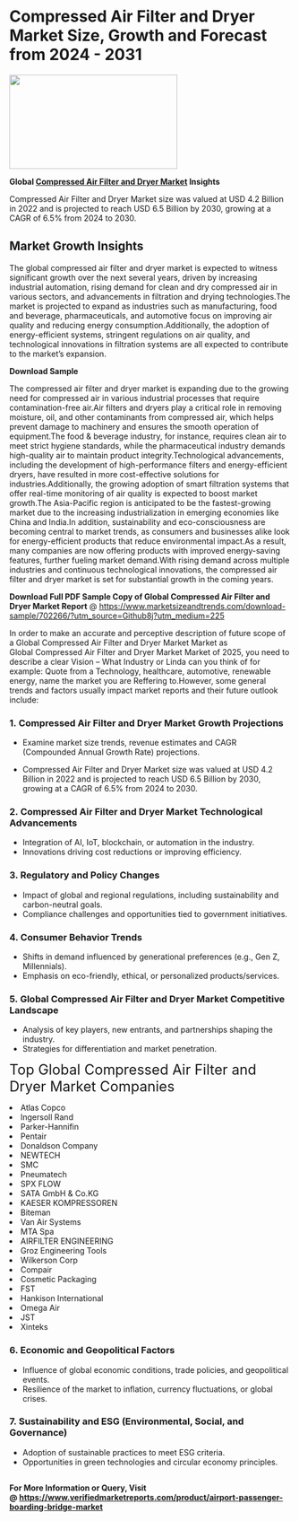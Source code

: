 <H1>Compressed Air Filter and Dryer Market Size, Growth and Forecast from 2024 - 2031</H1><img class="aligncenter size-medium wp-image-584254" src="https://thirdeyenews.in/wp-content/uploads/2024/09/Global-Market-Research-300x168.jpeg" alt="" width="300" height="168" /><p><strong>Global&nbsp;<a href="https://www.marketsizeandtrends.com/download-sample/702266/?utm_source=Github8j?utm_medium=225">Compressed Air Filter and Dryer Market</a> Insights</strong></p><p>Compressed Air Filter and Dryer Market size was valued at USD 4.2 Billion in 2022 and is projected to reach USD 6.5 Billion by 2030, growing at a CAGR of 6.5% from 2024 to 2030.</p><p><h2>Market Growth Insights</h2> <p>The global compressed air filter and dryer market is expected to witness significant growth over the next several years, driven by increasing industrial automation, rising demand for clean and dry compressed air in various sectors, and advancements in filtration and drying technologies.The market is projected to expand as industries such as manufacturing, food and beverage, pharmaceuticals, and automotive focus on improving air quality and reducing energy consumption.Additionally, the adoption of energy-efficient systems, stringent regulations on air quality, and technological innovations in filtration systems are all expected to contribute to the market’s expansion.</p> <p><strong>Download Sample</strong></p> <p>The compressed air filter and dryer market is expanding due to the growing need for compressed air in various industrial processes that require contamination-free air.Air filters and dryers play a critical role in removing moisture, oil, and other contaminants from compressed air, which helps prevent damage to machinery and ensures the smooth operation of equipment.The food & beverage industry, for instance, requires clean air to meet strict hygiene standards, while the pharmaceutical industry demands high-quality air to maintain product integrity.Technological advancements, including the development of high-performance filters and energy-efficient dryers, have resulted in more cost-effective solutions for industries.Additionally, the growing adoption of smart filtration systems that offer real-time monitoring of air quality is expected to boost market growth.The Asia-Pacific region is anticipated to be the fastest-growing market due to the increasing industrialization in emerging economies like China and India.In addition, sustainability and eco-consciousness are becoming central to market trends, as consumers and businesses alike look for energy-efficient products that reduce environmental impact.As a result, many companies are now offering products with improved energy-saving features, further fueling market demand.With rising demand across multiple industries and continuous technological innovations, the compressed air filter and dryer market is set for substantial growth in the coming years.</p> <p><span class=""><strong>Download Full PDF Sample Copy of Global Compressed Air Filter and Dryer Market Report</strong> @ <a href="https://www.marketsizeandtrends.com/download-sample/702266/?utm_source=Github8j?utm_medium=225" target="_blank">https://www.marketsizeandtrends.com/download-sample/702266/?utm_source=Github8j?utm_medium=225</a></span></p><p>In order to make an accurate and perceptive description of future scope of a Global&nbsp;Compressed Air Filter and Dryer Market Market as Global&nbsp;Compressed Air Filter and Dryer Market Market of 2025, you need to describe a clear Vision &ndash; What Industry or Linda can you think of for example: Quote from a Technology, healthcare, automotive, renewable energy, name the market you are Reffering to.However, some general trends and factors usually impact market reports and their future outlook include:</p><h3>1.&nbsp;<strong>Compressed Air Filter and Dryer Market Growth Projections</strong></h3><ul><li>Examine market size trends, revenue estimates and CAGR (Compounded Annual Growth Rate) projections.</li><li><p>Compressed Air Filter and Dryer Market size was valued at USD 4.2 Billion in 2022 and is projected to reach USD 6.5 Billion by 2030, growing at a CAGR of 6.5% from 2024 to 2030.</p></li></ul><h3>2.&nbsp;<strong>Compressed Air Filter and Dryer Market Technological Advancements</strong></h3><ul><li>Integration of AI, IoT, blockchain, or automation in the industry.</li><li>Innovations driving cost reductions or improving efficiency.</li></ul><h3>3.&nbsp;<strong>Regulatory and Policy Changes</strong></h3><ul><li>Impact of global and regional regulations, including sustainability and carbon-neutral goals.</li><li>Compliance challenges and opportunities tied to government initiatives.</li></ul><h3>4.&nbsp;<strong>Consumer Behavior Trends</strong></h3><ul><li>Shifts in demand influenced by generational preferences (e.g., Gen Z, Millennials).</li><li>Emphasis on eco-friendly, ethical, or personalized products/services.</li></ul><h3>5.&nbsp;<strong>Global Compressed Air Filter and Dryer Market Competitive Landscape</strong></h3><ul><li>Analysis of key players, new entrants, and partnerships shaping the industry.</li><li>Strategies for differentiation and market penetration.</li></ul><p data-pm-slice="1 1 []"><span style="color: inherit; font-family: inherit; font-size: 25px;">Top Global Compressed Air Filter and Dryer Market Companies</span></p><div class="" data-test-id=""><p><li>Atlas Copco</li><li> Ingersoll Rand</li><li> Parker-Hannifin</li><li> Pentair</li><li> Donaldson Company</li><li> NEWTECH</li><li> SMC</li><li> Pneumatech</li><li> SPX FLOW</li><li> SATA GmbH & Co.KG</li><li> KAESER KOMPRESSOREN</li><li> Biteman</li><li> Van Air Systems</li><li> MTA Spa</li><li> AIRFILTER ENGINEERING</li><li> Groz Engineering Tools</li><li> Wilkerson Corp</li><li> Compair</li><li> Cosmetic Packaging</li><li> FST</li><li> Hankison International</li><li> Omega Air</li><li> JST</li><li> Xinteks</li></p></div><h3>6.&nbsp;<strong>Economic and Geopolitical Factors</strong></h3><ul><li>Influence of global economic conditions, trade policies, and geopolitical events.</li><li>Resilience of the market to inflation, currency fluctuations, or global crises.</li></ul><h3>7.&nbsp;<strong>Sustainability and ESG (Environmental, Social, and Governance)</strong></h3><ul><li>Adoption of sustainable practices to meet ESG criteria.</li><li>Opportunities in green technologies and circular economy principles.</li></ul><h2><strong style="font-size: 14px;">For More Information or Query, Visit @&nbsp;</strong><a style="background-color: #ffffff; font-size: 14px;" href="https://www.marketsizeandtrends.com/report/compressed-air-filter-and-dryer-market/" target="_blank">https://www.verifiedmarketreports.com/product/airport-passenger-boarding-bridge-market</a></h2>
